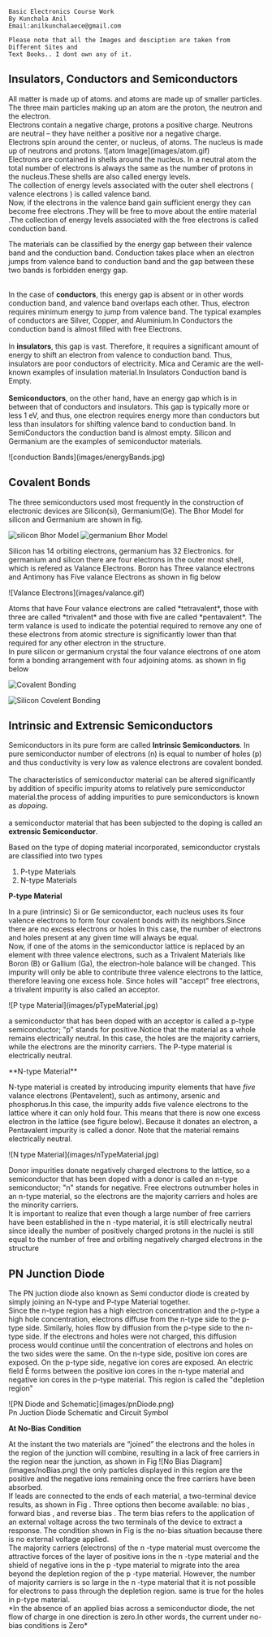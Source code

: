 ````
Basic Electronics Course Work
By Kunchala Anil
Email:anilkunchalaece@gmail.com

Please note that all the Images and desciption are taken from Different Sites and
Text Books.. I dont own any of it.

````

**Insulators, Conductors and Semiconductors**
--

<p>
All matter is made up of atoms. and atoms are made up of smaller particles. The three main particles making up an atom are the proton, the neutron and the electron.
<br>
Electrons contain a negative charge, protons a positive charge. Neutrons are neutral – they have neither a positive nor a negative charge.
<br>
Electrons spin around the center, or nucleus, of atoms. The nucleus is made up of neutrons and protons.
![atom Image](images/atom.gif)
<br>
Electrons are contained in shells around the nucleus. In a neutral atom the total number of electrons is always the same as the number of protons in the nucleus.These shells are also called energy levels.
<br>
The collection of energy levels associated with the outer shell electrons ( valence electrons ) is called valence band.
<br>
Now, if the electrons in the valence band gain sufficient energy they can become free electrons .They will be free to move about the entire material .The collection of energy levels associated with the free electrons is called conduction band.
<br>

The materials can be classified by the energy gap between their valence band and the conduction band. Conduction takes place when an electron jumps from valence band to conduction band and the gap between these two bands is forbidden energy gap.

<br>
In the case of <b>conductors</b>, this energy gap is absent or in other words conduction band, and valence band overlaps each other. Thus, electron requires minimum energy to jump from valence band. The typical examples of conductors are Silver, Copper, and Aluminium.In Conductors the conduction band is almost filled with free Electrons.
<br>
<br>
In <b>insulators</b>, this gap is vast. Therefore, it requires a significant amount of energy to shift an electron from valence to conduction band. Thus, insulators are poor conductors of electricity. Mica and Ceramic are the well-known examples of insulation material.In Insulators Conduction band is Empty.
<br>
<br>
<b>Semiconductors</b>, on the other hand, have an energy gap which is in between that of conductors and insulators. This gap is typically more or less 1 eV, and thus, one electron requires energy more than conductors but less than insulators for shifting valence band to conduction band. In SemiConductors the conduction band is almost empty. Silicon and Germanium are the examples of semiconductor materials.
</p>
![conduction Bands](images/energyBands.jpg)


**Covalent Bonds**
--
<p>
The three semiconductors used most frequently in the construction of electronic devices are Silicon(si), Germanium(Ge).
The Bhor Model for silicon and Germanium are shown in fig.
</p>

![silicon Bhor Model](images/siliconAtom.gif)
![germanium Bhor Model](images/germaniumAtom.gif)

<p>
Silicon has 14 orbiting electrons, germanium has 32 Electronics. for germanium and silicon there are four electrons in the outer most shell, which is refered as Valance Electrons.
Boron has Three valance electrons and Antimony has Five valance Electrons as shown in fig below
</p>
![Valance Electrons](images/valance.gif)

<p>
Atoms that have Four valance electrons are called *tetravalent*, those with three are called *trivalent* and those with five are called *pentavalent*. The term valance is used to
indicate the potential required to remove any one of these electrons from atomic strecture is significantly lower than that required for any other electron in the structure.
<br>
In pure silicon or germanium crystal the four valance electrons of one atom form a bonding arrangement with four adjoining atoms. as shown in fig below
</p>

![Covalent Bonding](images/coveletBonding.gif)

![Silicon Covelent Bonding](images/siliconCovalentBond.jpg)

**Intrinsic and Extrensic Semiconductors**
--
<p>
Semiconductors in its pure form are called <b>Intrinsic Semiconductors</b>. In pure semiconductor number of electrons (n) is equal to number of holes (p) and thus conductivity is very low as valence electrons are covalent bonded.
<br>
<br>
The characteristics of semiconductor material can be altered significantly by addition of specific impurity atoms to relatively pure semiconductor material.the process of adding impurities to pure semiconductors is known as <i>dopoing</i>.
<br>
<br>
a semiconductor material that has been subjected to the doping is called an <b>extrensic Semiconductor</b>.

Based on the type of doping material incorporated, semiconductor crystals are classified into two types
1. P-type Materials
2. N-type Materials
</p>

**P-type Material**
<p>
In a pure (intrinsic) Si or Ge semiconductor, each nucleus uses its four valence electrons to form four covalent bonds with its neighbors.Since there are no excess electrons or holes In this case, the number of electrons and holes present at any given time will always be equal.
<br>
Now, if one of the atoms in the semiconductor lattice is replaced by an element with three valence electrons, such as a Trivalent Materials like Boron (B) or Gallium (Ga), the electron-hole balance will be changed. This impurity will only be able to contribute three valence electrons to the lattice, therefore leaving one excess hole. Since holes will "accept" free electrons, a trivalent impurity is also called an acceptor.
</p>
![P type Material](images/pTypeMaterial.jpg)
<p>
a semiconductor that has been doped with an acceptor is called a p-type semiconductor; "p" stands for positive.Notice that the material as a whole remains electrically neutral. In this case, the holes are the majority carriers, while the electrons are the minority carriers. The P-type material is electrically neutral.
</p>
**N-type Material**
<p>
N-type material is created by introducing impurity elements that have <i>five</i> valance electrons (Pentavelent), such as antimony, arsenic and phosphorus.In this case, the impurity adds five valence electrons to the lattice where it can only hold four. This means that there is now one excess electron in the lattice (see figure below). Because it donates an electron, a Pentavalent impurity is called a donor. Note that the material remains electrically neutral.
</p>
![N type Material](images/nTypeMaterial.jpg)
<p>
Donor impurities donate negatively charged electrons to the lattice, so a semiconductor that has been doped with a donor is called an n-type semiconductor; "n" stands for negative. Free electrons outnumber holes in an n-type material, so the electrons are the majority carriers and holes are the minority carriers.
<br>
It is important to realize that even though a large number of free carriers have been established in the n -type material, it is still electrically neutral since ideally the number of positively charged protons in the nuclei is still equal to the number of free and orbiting negatively
charged electrons in the structure
</p>

**PN Junction Diode**
--
<p>
The PN juction diode also known as Semi conductor diode is created by simply joining an N-type and P-type Material together.
<br>
Since the n-type region has a high electron concentration and the p-type a high hole concentration, electrons diffuse from the n-type side to the p-type side. Similarly, holes flow by diffusion from the p-type side to the n-type side. If the electrons and holes were not charged, this diffusion process would continue until the concentration of electrons and holes on the two sides were the same.
On the n-type side, positive ion cores are exposed. On the p-type side, negative ion cores are exposed. An electric field Ê forms between the positive ion cores in the n-type material and negative ion cores in the p-type material. This region is called the "depletion region"
</p>
![PN Diode and Schematic](images/pnDiode.png)
<br>
Pn Juction Diode Schematic and Circuit Symbol

**At No-Bias Condition**
<p>
At the instant the two materials are “joined” the electrons and the holes in the region of the junction will combine, resulting in a lack of free carriers in the region near the junction, as shown in Fig
![No Bias Diagram](images/noBias.png)
the only particles displayed in this region are the positive and the negative ions remaining once the free carriers have been absorbed.
<br>
If leads are connected to the ends of each material, a two-terminal device results, as shown in Fig . Three options then become available: no bias , forward
bias , and reverse bias . The term bias refers to the application of an external voltage across the two terminals of the device to extract a response. The condition shown in Fig is the no-bias situation because there is no external voltage applied.
<br>
The majority carriers (electrons) of the n -type material must overcome the attractive forces of the layer of positive ions in the n -type material and the shield of negative ions in the p -type material to migrate into the area beyond the depletion region of the p -type material. However, the number of majority carriers is so large in the n -type material that it is not possible for electrons to pass through the depletion region. same is true for the holes in p-type material.
<br>
*In the absence of an applied bias across a semiconductor diode, the net flow of charge in one direction is zero.In other words, the current under no-bias conditions is Zero*
<br>
